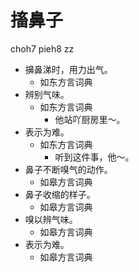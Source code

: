 # 搐鼻子
choh7 pieh8 zz
+ 擤鼻涕时，用力出气。
  * 如东方言词典
+ 辨别气味。
  * 如东方言词典
    - 他站吖厨房里～。
+ 表示为难。
  * 如东方言词典
    - 听到这件事，他～。
+ 鼻子不断嗅气的动作。
  * 如皋方言词典
+ 鼻子收缩的样子。
  * 如皋方言词典
+ 嗅以辨气味。
  * 如皋方言词典
+ 表示为难。
  * 如皋方言词典

